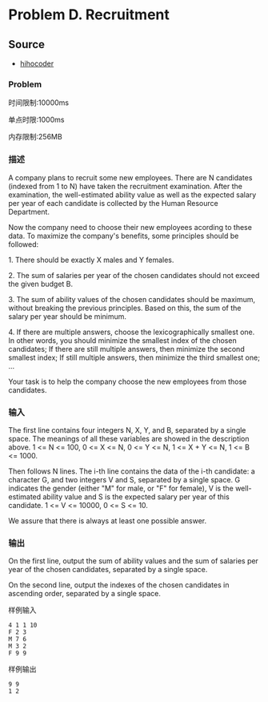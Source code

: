 # Problem D. Recruitment

## Source

- [hihocoder](http://hihocoder.com/contest/mstest2015april/problem/4)

### Problem

时间限制:10000ms

单点时限:1000ms

内存限制:256MB

### 描述

A company plans to recruit some new employees. There are N candidates (indexed
from 1 to N) have taken the recruitment examination. After the examination,
the well-estimated ability value as well as the expected salary per year of
each candidate is collected by the Human Resource Department.

Now the company need to choose their new employees acording to these data. To
maximize the company's benefits, some principles should be followed:

1\. There should be exactly X males and Y females.

2\. The sum of salaries per year of the chosen candidates should not exceed
the given budget B.

3\. The sum of ability values of the chosen candidates should be maximum,
without breaking the previous principles. Based on this, the sum of the salary
per year should be minimum.

4\. If there are multiple answers, choose the lexicographically smallest one.
In other words, you should minimize the smallest index of the chosen
candidates; If there are still multiple answers, then minimize the second
smallest index; If still multiple answers, then minimize the third smallest
one; ...

Your task is to help the company choose the new employees from those
candidates.

### 输入

The first line contains four integers N, X, Y, and B, separated by a single
space. The meanings of all these variables are showed in the description
above. 1 &lt;= N &lt;= 100, 0 &lt;= X &lt;= N, 0 &lt;= Y &lt;= N, 1 &lt;= X +
Y &lt;= N, 1 &lt;= B &lt;= 1000.

Then follows N lines. The i-th line contains the data of the i-th candidate: a
character G, and two integers V and S, separated by a single space. G
indicates the gender (either "M" for male, or "F" for female), V is the well-
estimated ability value and S is the expected salary per year of this
candidate. 1 &lt;= V &lt;= 10000, 0 &lt;= S &lt;= 10.

We assure that there is always at least one possible answer.

### 输出

On the first line, output the sum of ability values and the sum of salaries
per year of the chosen candidates, separated by a single space.

On the second line, output the indexes of the chosen candidates in ascending
order, separated by a single space.

样例输入




    4 1 1 10
    F 2 3
    M 7 6
    M 3 2
    F 9 9

样例输出




    9 9
    1 2



